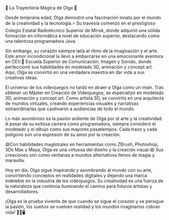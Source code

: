 🌟 La Trayectoria Mágica de Olga 🌟

Desde temprana edad, Olga demostró una fascinación innata por el mundo de la creatividad y la tecnología.⚡ Su travesía comenzó en el prestigioso Colegio Estatal Radiotécnico Superior de Minsk, donde adquirió una sólida formación en informática a nivel de educación superior, destacando como una talentosa programadora Java.

Sin embargo, su corazón siempre latía al ritmo de la imaginación y el arte. Este amor incondicional la llevó a embarcarse en una emocionante aventura en CEV.👯 Escuela Superior de Comunicación, Imagen y Sonido, donde perfeccionó sus habilidades en modelado 3D, animación y concept art. Aquí, Olga se convirtió en una verdadera maestra en dar vida a sus creativas ideas.

El universo de los videojuegos no tardó en atraer a Olga como un imán. Tras obtener un Máster en Creación de Videojuegos, se especializó en modelado 3D, animación y concept art. Como artista 3D, se convirtió en una arquitecta de mundos virtuales, creando experiencias visuales y narrativas extraordinarias que cautivaron a audiencias de todo el mundo.

Lo más asombroso es la pasión ardiente de Olga por el arte y la creatividad. A pesar de su exitosa carrera como programadora, siempre consideró el modelado y el dibujo como sus mayores pasatiempos. Cada trazo y cada polígono son una expresión de su amor por la creación.

😄Con habilidades magistrales en herramientas como ZBrush, Photoshop, 3Ds Max y Maya, Olga es una virtuosa del diseño y la creación visual.😄 Sus creaciones son como ventanas a mundos alternativos llenos de magia y maravilla.

Hoy en día, Olga sigue inspirando y asombrando al mundo con su arte, convirtiendo conceptos en realidades digitales y dejando una marca indeleble en la industria de los videojuegos. Su creatividad es una fuerza de la naturaleza que continúa iluminando el camino para futuros artistas y desarrolladores.

¡Olga es la prueba viviente de que cuando se sigue el corazón y se persigue la pasión, los sueños se vuelven realidad y los mundos imaginarios cobran vida! 🚀🎨🖥️


<!--
**OlgaBotyanovskaya/OlgaBotyanovskaya** is a ✨ _special_ ✨ repository because its `README.md` (this file) appears on your GitHub profile.

Here are some ideas to get you started:

- 🔭 I’m currently working on ...
- 🌱 I’m currently learning ...
-  I’m looking to collaborate on ...
-  I’m looking for help with ...
- 💬 Ask me about ...
-  How to reach me: ...
-  Pronouns: ...
-  Fun fact: ...
-->
